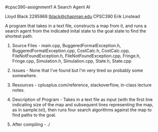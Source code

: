 #cpsc390-assignment1
A Search Agent AI

Lloyd Black
2295968
lblack@chapman.edu
CPSC390
Erik Linstead

A program that takes in a text file, constructs a map from it, and runs a search agent from the indicated inital state to the goal state to find the shortest path.

1. Source Files - main.cpp, BuggeredFormatException.h, BuggeredFormatException.cpp, CostCalc.h, CostCalc.cpp, FileNotFoundException.h, FileNotFoundException.cpp, Fringe.h, Fringe.cpp, Simulation.h, Simulation.cpp, State.h, State.cpp

2. Issues - None that I've found but I'm very tired so probably some somewhere.

3. Resources - cplusplus.com/reference, stackoverflow, in-class lecture notes.

4. Description of Program - Takes in a text file as input (with the first line indicating size of the map and subsequent lines representing the map, as in sample.txt), then runs four search algorithms against the map to find paths to the goal.

5. After compiling - ./<executable> <textfile>